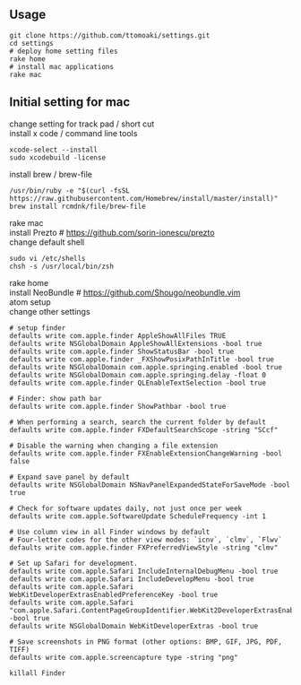 Usage
--------------

```
git clone https://github.com/ttomoaki/settings.git
cd settings
# deploy home setting files
rake home
# install mac applications
rake mac
```

Initial setting for mac
----------------------
change setting for track pad / short cut  
install x code / command line tools  

```
xcode-select --install
sudo xcodebuild -license
```

install brew / brew-file  

```
/usr/bin/ruby -e "$(curl -fsSL https://raw.githubusercontent.com/Homebrew/install/master/install)"
brew install rcmdnk/file/brew-file
```

rake mac  
install Prezto # https://github.com/sorin-ionescu/prezto  
change default shell  

```
sudo vi /etc/shells
chsh -s /usr/local/bin/zsh
```

rake home  
install NeoBundle # https://github.com/Shougo/neobundle.vim  
atom setup  
change other settings  

```
# setup finder
defaults write com.apple.finder AppleShowAllFiles TRUE
defaults write NSGlobalDomain AppleShowAllExtensions -bool true
defaults write com.apple.finder ShowStatusBar -bool true
defaults write com.apple.finder _FXShowPosixPathInTitle -bool true
defaults write NSGlobalDomain com.apple.springing.enabled -bool true
defaults write NSGlobalDomain com.apple.springing.delay -float 0
defaults write com.apple.finder QLEnableTextSelection -bool true

# Finder: show path bar
defaults write com.apple.finder ShowPathbar -bool true

# When performing a search, search the current folder by default
defaults write com.apple.finder FXDefaultSearchScope -string "SCcf"

# Disable the warning when changing a file extension
defaults write com.apple.finder FXEnableExtensionChangeWarning -bool false

# Expand save panel by default
defaults write NSGlobalDomain NSNavPanelExpandedStateForSaveMode -bool true

# Check for software updates daily, not just once per week
defaults write com.apple.SoftwareUpdate ScheduleFrequency -int 1

# Use column view in all Finder windows by default
# Four-letter codes for the other view modes: `icnv`, `clmv`, `Flwv`
defaults write com.apple.finder FXPreferredViewStyle -string "clmv"

# Set up Safari for development.
defaults write com.apple.Safari IncludeInternalDebugMenu -bool true
defaults write com.apple.Safari IncludeDevelopMenu -bool true
defaults write com.apple.Safari WebKitDeveloperExtrasEnabledPreferenceKey -bool true
defaults write com.apple.Safari "com.apple.Safari.ContentPageGroupIdentifier.WebKit2DeveloperExtrasEnabled" -bool true
defaults write NSGlobalDomain WebKitDeveloperExtras -bool true

# Save screenshots in PNG format (other options: BMP, GIF, JPG, PDF, TIFF)
defaults write com.apple.screencapture type -string "png"

killall Finder
```
